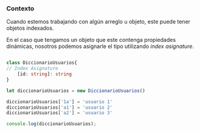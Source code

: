 ### Contexto

Cuando estemos trabajando con algún arreglo u objeto, este puede tener objetos indexados.

En el caso que tengamos un objeto que este contenga propiedades dinámicas, nosotros podemos asignarle el tipo utilizando *index asignature*.

```typescript title="Index Asignature"

class DiccionarioUsuarios{
// Index Asignature
    [id: string]: string
}

let diccionarioUsuarios = new DiccionarioUsuarios() 

diccionarioUsuarios['1a'] = 'usuario 1'
diccionarioUsuarios['a1'] = 'usuario 2'
diccionarioUsuarios['a2'] = 'usuario 3' 

console.log(diccionarioUsuarios);
```


